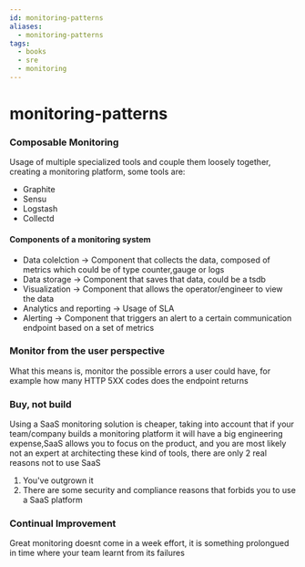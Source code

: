 ```yaml
---
id: monitoring-patterns
aliases:
  - monitoring-patterns
tags:
  - books
  - sre
  - monitoring
---
```


# monitoring-patterns

### Composable Monitoring

Usage of multiple specialized tools and couple them loosely together, creating a monitoring platform, some tools are:

- Graphite
- Sensu
- Logstash
- Collectd

#### Components of a monitoring system

- Data colelction -> Component that collects the data, composed of metrics which could be of type counter,gauge or logs
- Data storage -> Component that saves that data, could be a tsdb
- Visualization -> Component that allows the operator/engineer to view the data
- Analytics and reporting -> Usage of SLA
- Alerting -> Component that triggers an alert to a certain communication endpoint based on a set of metrics

### Monitor from the user perspective

What this means is, monitor the possible errors a user could have, for example how many HTTP 5XX codes does the endpoint returns 

### Buy, not build

Using a SaaS monitoring solution is cheaper, taking into account that if your team/company builds a monitoring platform it will have a big engineering expense,SaaS allows you to 
focus on the product, and you are most likely not an expert at architecting these kind of tools, there are only 2 real reasons not to use SaaS

1) You've outgrown it
2) There are some security and compliance reasons that forbids you to use a SaaS platform

### Continual Improvement

Great monitoring doesnt come in a week effort, it is something prolongued in time where your team learnt from its failures
